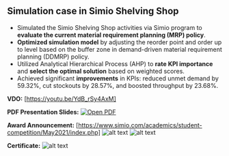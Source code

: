 ## Simulation case in Simio Shelving Shop
* Simulated the Simio Shelving Shop activities via Simio program to **evaluate the current material requirement planning (MRP) policy**.
* **Optimized simulation model** by adjusting the reorder point and order up to level based on the buffer zone in demand-driven material requirement planning (DDMRP) policy.
* Utilized Analytical Hierarchical Process (AHP) to **rate KPI importance** and **select the optimal solution** based on weighted scores.
* Achieved significant **improvements** in KPIs: reduced unmet demand by 59.32%, cut stockouts by 28.57%, and boosted throughput by 23.68%.

**VDO:** [https://youtu.be/YdB_rSy4AxM]

**PDF Presentation Slides:** [![Open PDF](https://github.com/teethavattcp/teethavat_port_data/blob/main/img/badge_pdf.gif)](https://drive.google.com/file/d/1v3cLIyVKjSKIOjJJ75R-OPPTQttsqdnR/view?usp=drive_link)

**Award Announcement:** [https://www.simio.com/academics/student-competition/May2021/index.php]
![alt text](https://github.com/teethavattcp/teethavat_port_data/blob/main/Projects/202105_SimioSimulationCompetition/web1.jpg)
![alt text](https://github.com/teethavattcp/teethavat_port_data/blob/main/Projects/202105_SimioSimulationCompetition/web2.jpg)

**Certificate:**
![alt text](https://github.com/teethavattcp/teethavat_port_data/blob/main/Projects/202105_SimioSimulationCompetition/web2.jpg)
